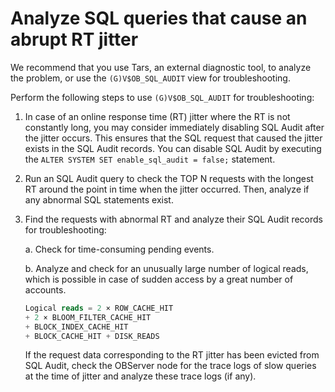 # Analyze SQL queries that cause an abrupt RT jitter

We recommend that you use Tars, an external diagnostic tool, to analyze the problem, or use the `(G)V$OB_SQL_AUDIT` view for troubleshooting.

Perform the following steps to use `(G)V$OB_SQL_AUDIT` for troubleshooting:

1. In case of an online response time (RT) jitter where the RT is not constantly long, you may consider immediately disabling SQL Audit after the jitter occurs. This ensures that the SQL request that caused the jitter exists in the SQL Audit records. You can disable SQL Audit by executing the `ALTER SYSTEM SET enable_sql_audit = false;` statement.

2. Run an SQL Audit query to check the TOP N requests with the longest RT around the point in time when the jitter occurred. Then, analyze if any abnormal SQL statements exist.

3. Find the requests with abnormal RT and analyze their SQL Audit records for troubleshooting:

    a. Check for time-consuming pending events.

    b. Analyze and check for an unusually large number of logical reads, which is possible in case of sudden access by a great number of accounts.

    ```sql
    Logical reads = 2 × ROW_CACHE_HIT
    + 2 × BLOOM_FILTER_CACHE_HIT
    + BLOCK_INDEX_CACHE_HIT
    + BLOCK_CACHE_HIT + DISK_READS
    ```

    If the request data corresponding to the RT jitter has been evicted from SQL Audit, check the OBServer node for the trace logs of slow queries at the time of jitter and analyze these trace logs (if any).
